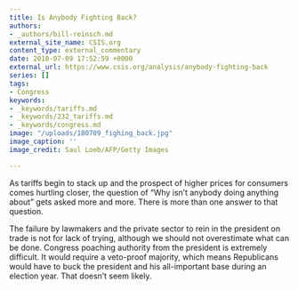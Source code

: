 ```yaml
---
title: Is Anybody Fighting Back?
authors:
- _authors/bill-reinsch.md
external_site_name: CSIS.org
content_type: external_commentary
date: 2018-07-09 17:52:59 +0000
external_url: https://www.csis.org/analysis/anybody-fighting-back
series: []
tags:
- Congress
keywords:
- _keywords/tariffs.md
- _keywords/232_tariffs.md
- _keywords/congress.md
image: "/uploads/180709_fighing_back.jpg"
image_caption: ''
image_credit: Saul Loeb/AFP/Getty Images

---
```

As tariffs begin to stack up and the prospect of higher prices for consumers comes hurtling closer, the question of “Why isn’t anybody doing anything about” gets asked more and more. There is more than one answer to that question. 

The failure by lawmakers and the private sector to rein in the president on trade is not for lack of trying, although we should not overestimate what can be done. Congress poaching authority from the president is extremely difficult. It would require a veto-proof majority, which means Republicans would have to buck the president and his all-important base during an election year. That doesn’t seem likely.